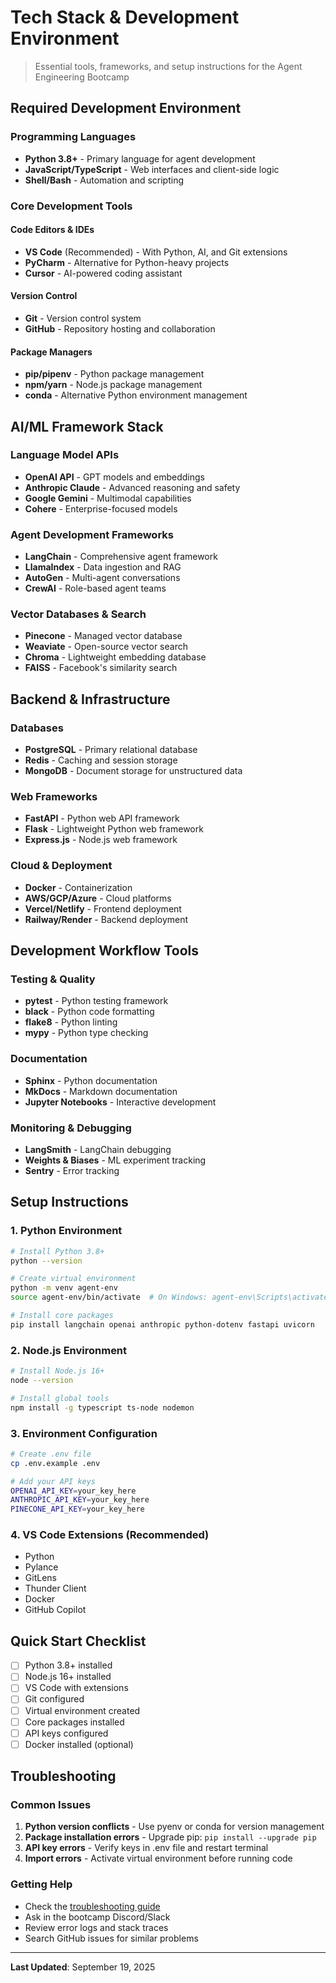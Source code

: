 # Tech Stack & Development Environment

> Essential tools, frameworks, and setup instructions for the Agent Engineering Bootcamp

## Required Development Environment

### Programming Languages
- **Python 3.8+** - Primary language for agent development
- **JavaScript/TypeScript** - Web interfaces and client-side logic
- **Shell/Bash** - Automation and scripting

### Core Development Tools

#### Code Editors & IDEs
- **VS Code** (Recommended) - With Python, AI, and Git extensions
- **PyCharm** - Alternative for Python-heavy projects
- **Cursor** - AI-powered coding assistant

#### Version Control
- **Git** - Version control system
- **GitHub** - Repository hosting and collaboration

#### Package Managers
- **pip/pipenv** - Python package management
- **npm/yarn** - Node.js package management
- **conda** - Alternative Python environment management

## AI/ML Framework Stack

### Language Model APIs
- **OpenAI API** - GPT models and embeddings
- **Anthropic Claude** - Advanced reasoning and safety
- **Google Gemini** - Multimodal capabilities
- **Cohere** - Enterprise-focused models

### Agent Development Frameworks
- **LangChain** - Comprehensive agent framework
- **LlamaIndex** - Data ingestion and RAG
- **AutoGen** - Multi-agent conversations
- **CrewAI** - Role-based agent teams

### Vector Databases & Search
- **Pinecone** - Managed vector database
- **Weaviate** - Open-source vector search
- **Chroma** - Lightweight embedding database
- **FAISS** - Facebook's similarity search

## Backend & Infrastructure

### Databases
- **PostgreSQL** - Primary relational database
- **Redis** - Caching and session storage
- **MongoDB** - Document storage for unstructured data

### Web Frameworks
- **FastAPI** - Python web API framework
- **Flask** - Lightweight Python web framework
- **Express.js** - Node.js web framework

### Cloud & Deployment
- **Docker** - Containerization
- **AWS/GCP/Azure** - Cloud platforms
- **Vercel/Netlify** - Frontend deployment
- **Railway/Render** - Backend deployment

## Development Workflow Tools

### Testing & Quality
- **pytest** - Python testing framework
- **black** - Python code formatting
- **flake8** - Python linting
- **mypy** - Python type checking

### Documentation
- **Sphinx** - Python documentation
- **MkDocs** - Markdown documentation
- **Jupyter Notebooks** - Interactive development

### Monitoring & Debugging
- **LangSmith** - LangChain debugging
- **Weights & Biases** - ML experiment tracking
- **Sentry** - Error tracking

## Setup Instructions

### 1. Python Environment
```bash
# Install Python 3.8+
python --version

# Create virtual environment
python -m venv agent-env
source agent-env/bin/activate  # On Windows: agent-env\Scripts\activate

# Install core packages
pip install langchain openai anthropic python-dotenv fastapi uvicorn
```

### 2. Node.js Environment
```bash
# Install Node.js 16+
node --version

# Install global tools
npm install -g typescript ts-node nodemon
```

### 3. Environment Configuration
```bash
# Create .env file
cp .env.example .env

# Add your API keys
OPENAI_API_KEY=your_key_here
ANTHROPIC_API_KEY=your_key_here
PINECONE_API_KEY=your_key_here
```

### 4. VS Code Extensions (Recommended)
- Python
- Pylance
- GitLens
- Thunder Client
- Docker
- GitHub Copilot

## Quick Start Checklist

- [ ] Python 3.8+ installed
- [ ] Node.js 16+ installed
- [ ] VS Code with extensions
- [ ] Git configured
- [ ] Virtual environment created
- [ ] Core packages installed
- [ ] API keys configured
- [ ] Docker installed (optional)

## Troubleshooting

### Common Issues
1. **Python version conflicts** - Use pyenv or conda for version management
2. **Package installation errors** - Upgrade pip: `pip install --upgrade pip`
3. **API key errors** - Verify keys in .env file and restart terminal
4. **Import errors** - Activate virtual environment before running code

### Getting Help
- Check the [troubleshooting guide](./troubleshooting.md)
- Ask in the bootcamp Discord/Slack
- Review error logs and stack traces
- Search GitHub issues for similar problems

---

**Last Updated**: September 19, 2025